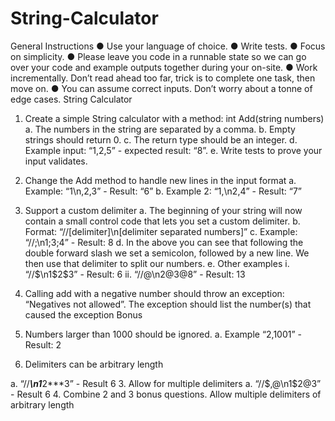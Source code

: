 # String-Calculator

General Instructions
● Use your language of choice.
● Write tests.
● Focus on simplicity.
● Please leave you code in a runnable state so we can go over your code and example
outputs together during your on-site.
● Work incrementally. Don’t read ahead too far, trick is to complete one task, then move
on.
● You can assume correct inputs. Don’t worry about a tonne of edge cases.
String Calculator
1. Create a simple String calculator with a method: int Add(string numbers)
a. The numbers in the string are separated by a comma.
b. Empty strings should return 0.
c. The return type should be an integer.
d. Example input: “1,2,5” - expected result: “8”.
e. Write tests to prove your input validates.
2. Change the Add method to handle new lines in the input format
a. Example: “1\n,2,3” - Result: “6”
b. Example 2: “1,\n2,4” - Result: “7”
3. Support a custom delimiter
a. The beginning of your string will now contain a small control code that lets you
set a custom delimiter.
b. Format: “//[delimiter]\n[delimiter separated numbers]”
c. Example: “//;\n1;3;4” - Result: 8
d. In the above you can see that following the double forward slash we set a
semicolon, followed by a new line. We then use that delimiter to split our
numbers.
e. Other examples
i. “//$\n1$2$3” - Result: 6
ii. “//@\n2@3@8” - Result: 13

4. Calling add with a negative number should throw an exception: “Negatives not allowed”.
The exception should list the number(s) that caused the exception
Bonus
1. Numbers larger than 1000 should be ignored.
a. Example “2,1001” - Result: 2
2. Delimiters can be arbitrary length

a. “//***\n1***2***3” - Result 6
3. Allow for multiple delimiters
a. “//$,@\n1$2@3” - Result 6
4. Combine 2 and 3 bonus questions. Allow multiple delimiters of arbitrary length

